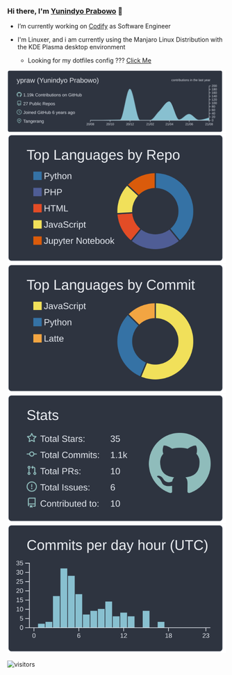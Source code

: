 
### Hi there, I'm [Yunindyo Prabowo](https://ypraw.github.io) 👋

- I’m currently working on [Codify](https://surge.co.id/) as Software Engineer

- I'm Linuxer, and i am currently using the Manjaro Linux Distribution with the KDE Plasma desktop environment
  - Looking for my dotfiles config ??? [Click Me](https://github.com/ypraw/configDotfiles)



[![](https://raw.githubusercontent.com/ypraw/ypraw/main/profile-summary-card-output/nord_dark/0-profile-details.svg)](https://github.com/ypraw) [![](https://raw.githubusercontent.com/ypraw/ypraw/main/profile-summary-card-output/nord_dark/1-repos-per-language.svg)](https://github.com/ypraw) [![](https://raw.githubusercontent.com/ypraw/ypraw/main/profile-summary-card-output/nord_dark/2-most-commit-language.svg)](https://github.com/ypraw) [![](https://raw.githubusercontent.com/ypraw/ypraw/main/profile-summary-card-output/nord_dark/3-stats.svg)](https://github.com/ypraw)[![](https://raw.githubusercontent.com/ypraw/ypraw/main/profile-summary-card-output/nord_dark/4-productive-time.svg)](https://github.com/ypraw)

![visitors](https://visitor-badge.glitch.me/badge?page_id=ypraw.visitor-badge)